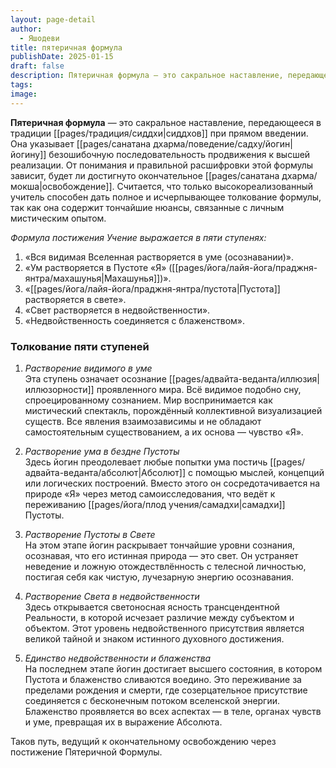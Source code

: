 ```yaml
---
layout: page-detail
author:
  - Яшодеви
title: пятеричная формула
publishDate: 2025-01-15
draft: false
description: Пятеричная формула — это сакральное наставление, передающееся в традиции сиддхов при прямом введении. Она указывает йогину безошибочную последовательность продвижения к высшей реализации.
tags: 
image:
---
```

**Пятеричная формула** — это сакральное наставление, передающееся в традиции [[pages/традиция/сиддхи|сиддхов]] при прямом введении. Она указывает [[pages/санатана дхарма/поведение/садху/йогин|йогину]] безошибочную последовательность продвижения к высшей реализации. От понимания и правильной расшифровки этой формулы зависит, будет ли достигнуто окончательное [[pages/санатана дхарма/мокша|освобождение]]. Считается, что только высокореализованный учитель способен дать полное и исчерпывающее толкование формулы, так как она содержит тончайшие нюансы, связанные с личным мистическим опытом.

*Формула постижения Учение выражается в пяти ступенях:*

1. «Вся видимая Вселенная растворяется в уме (осознавании)».
2. «Ум растворяется в Пустоте «Я» ([[pages/йога/лайя-йога/праджня-янтра/махашунья|Махашунья]])».
3. «[[pages/йога/лайя-йога/праджня-янтра/пустота|Пустота]] растворяется в свете».
4. «Свет растворяется в недвойственности».
5. «Недвойственность соединяется с блаженством».

### Толкование пяти ступеней

1. *Растворение видимого в уме*  
Эта ступень означает осознание [[pages/адвайта-веданта/иллюзия|иллюзорности]] проявленного мира. Всё видимое подобно сну, спроецированному сознанием. Мир воспринимается как мистический спектакль, порождённый коллективной визуализацией существ. Все явления взаимозависимы и не обладают самостоятельным существованием, а их основа — чувство «Я».

2. *Растворение ума в бездне Пустоты*  
Здесь йогин преодолевает любые попытки ума постичь [[pages/адвайта-веданта/абсолют|Абсолют]] с помощью мыслей, концепций или логических построений. Вместо этого он сосредотачивается на природе «Я» через метод самоисследования, что ведёт к переживанию [[pages/йога/плод учения/самадхи|самадхи]] Пустоты.

3. *Растворение Пустоты в Свете*  
На этом этапе йогин раскрывает тончайшие уровни сознания, осознавая, что его истинная природа — это свет. Он устраняет неведение и ложную отождествлённость с телесной личностью, постигая себя как чистую, лучезарную энергию осознавания.

4. *Растворение Света в недвойственности*  
Здесь открывается светоносная ясность трансцендентной Реальности, в которой исчезает различие между субъектом и объектом. Этот уровень недвойственного присутствия является великой тайной и знаком истинного духовного достижения.

5. *Единство недвойственности и блаженства*  
На последнем этапе йогин достигает высшего состояния, в котором Пустота и блаженство сливаются воедино. Это переживание за пределами рождения и смерти, где созерцательное присутствие соединяется с бесконечным потоком вселенской энергии. Блаженство проявляется во всех аспектах — в теле, органах чувств и уме, превращая их в выражение Абсолюта.

Таков путь, ведущий к окончательному освобождению через постижение Пятеричной Формулы.